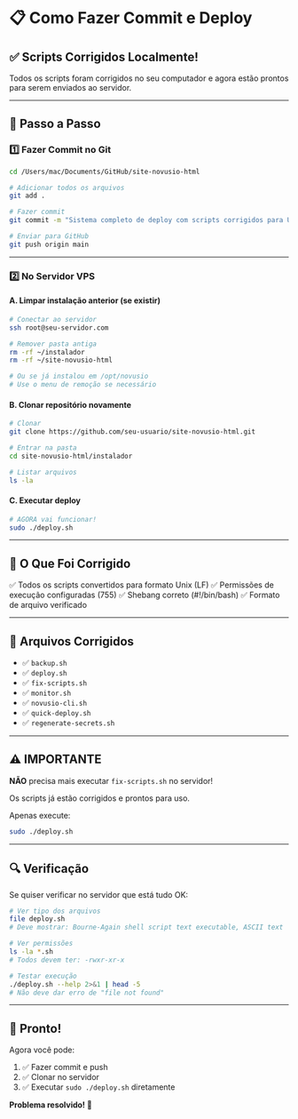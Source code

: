 # 📋 Como Fazer Commit e Deploy

## ✅ Scripts Corrigidos Localmente!

Todos os scripts foram corrigidos no seu computador e agora estão prontos para serem enviados ao servidor.

---

## 🚀 Passo a Passo

### **1️⃣ Fazer Commit no Git**

```bash
cd /Users/mac/Documents/GitHub/site-novusio-html

# Adicionar todos os arquivos
git add .

# Fazer commit
git commit -m "Sistema completo de deploy com scripts corrigidos para Unix"

# Enviar para GitHub
git push origin main
```

---

### **2️⃣ No Servidor VPS**

#### **A. Limpar instalação anterior (se existir)**

```bash
# Conectar ao servidor
ssh root@seu-servidor.com

# Remover pasta antiga
rm -rf ~/instalador
rm -rf ~/site-novusio-html

# Ou se já instalou em /opt/novusio
# Use o menu de remoção se necessário
```

#### **B. Clonar repositório novamente**

```bash
# Clonar
git clone https://github.com/seu-usuario/site-novusio-html.git

# Entrar na pasta
cd site-novusio-html/instalador

# Listar arquivos
ls -la
```

#### **C. Executar deploy**

```bash
# AGORA vai funcionar!
sudo ./deploy.sh
```

---

## 🎯 O Que Foi Corrigido

✅ Todos os scripts convertidos para formato Unix (LF)
✅ Permissões de execução configuradas (755)
✅ Shebang correto (#!/bin/bash)
✅ Formato de arquivo verificado

---

## 📝 Arquivos Corrigidos

- ✅ `backup.sh`
- ✅ `deploy.sh`
- ✅ `fix-scripts.sh`
- ✅ `monitor.sh`
- ✅ `novusio-cli.sh`
- ✅ `quick-deploy.sh`
- ✅ `regenerate-secrets.sh`

---

## ⚠️ IMPORTANTE

**NÃO** precisa mais executar `fix-scripts.sh` no servidor!

Os scripts já estão corrigidos e prontos para uso.

Apenas execute:

```bash
sudo ./deploy.sh
```

---

## 🔍 Verificação

Se quiser verificar no servidor que está tudo OK:

```bash
# Ver tipo dos arquivos
file deploy.sh
# Deve mostrar: Bourne-Again shell script text executable, ASCII text

# Ver permissões
ls -la *.sh
# Todos devem ter: -rwxr-xr-x

# Testar execução
./deploy.sh --help 2>&1 | head -5
# Não deve dar erro de "file not found"
```

---

## 🎉 Pronto!

Agora você pode:

1. ✅ Fazer commit e push
2. ✅ Clonar no servidor
3. ✅ Executar `sudo ./deploy.sh` diretamente

**Problema resolvido! 🚀**
